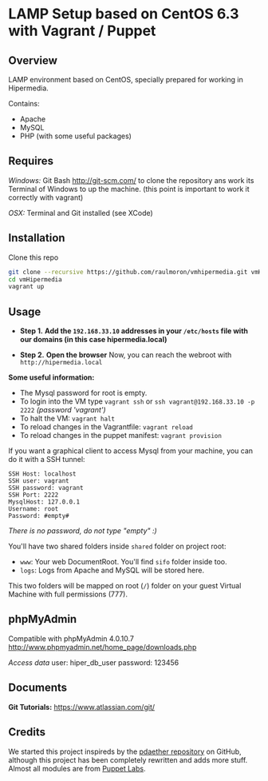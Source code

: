 # LAMP Setup based on CentOS 6.3 with Vagrant / Puppet

## Overview

LAMP environment based on CentOS, specially prepared for working in Hipermedia.

Contains:

* Apache
* MySQL
* PHP (with some useful packages)

## Requires
*Windows:*
Git Bash http://git-scm.com/ to clone the repository ans work its
Terminal of Windows to up the machine. (this point is important to work it correctly with vagrant)

*OSX:*
Terminal and Git installed (see XCode)


## Installation

Clone this repo

```bash
git clone --recursive https://github.com/raulmoron/vmhipermedia.git vmHipermedia
cd vmHipermedia
vagrant up
```

## Usage

* **Step 1.** **Add the `192.168.33.10` addresses in your `/etc/hosts` file with our domains (in this case hipermedia.local)**

* **Step 2.** **Open the browser**
Now, you can reach the webroot with `http://hipermedia.local`

**Some useful information:**

* The Mysql password for root is empty.
* To login into the VM type `vagrant ssh` or `ssh vagrant@192.168.33.10 -p 2222` *(password 'vagrant')*
* To halt the VM: `vagrant halt`
* To reload changes in the Vagrantfile: `vagrant reload`
* To reload changes in the puppet manifest: `vagrant provision`

If you want a graphical client to access Mysql from your machine, you can do it with a SSH tunnel:

```
SSH Host: localhost
SSH user: vagrant
SSH password: vagrant
SSH Port: 2222
MysqlHost: 127.0.0.1
Username: root
Password: #empty#
```
*There is no password, do not type "empty" :)*

You'll have two shared folders inside `shared` folder on project root:

* `www`: Your web DocumentRoot. You'll find `sifo` folder inside too.
* `logs`: Logs from Apache and MySQL will be stored here.

This two folders will be mapped on root (`/`) folder on your guest Virtual Machine with full permissions (777).

## phpMyAdmin
Compatible with phpMyAdmin 4.0.10.7
http://www.phpmyadmin.net/home_page/downloads.php

*Access data*
user: hiper_db_user
password: 123456

## Documents
**Git Tutorials:** https://www.atlassian.com/git/

## Credits

We started this project inspireds by the [pdaether repository](https://github.com/pdaether/LAMP-CentOS-with-Vagrant) on GitHub,
although this project has been completely rewritten and adds more stuff. Almost all modules are from [Puppet Labs](http://puppetlabs.com/).

